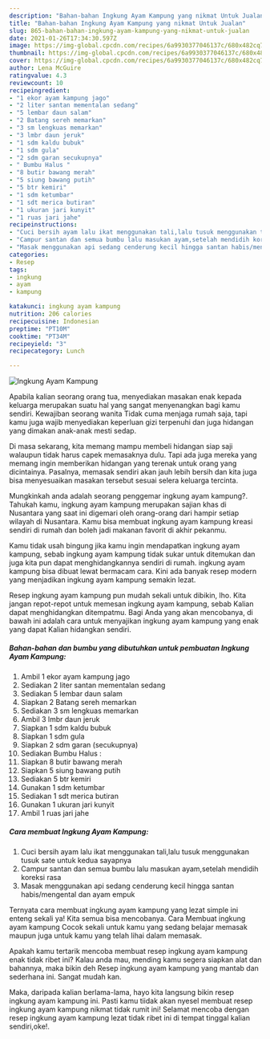 ```yaml
---
description: "Bahan-bahan Ingkung Ayam Kampung yang nikmat Untuk Jualan"
title: "Bahan-bahan Ingkung Ayam Kampung yang nikmat Untuk Jualan"
slug: 865-bahan-bahan-ingkung-ayam-kampung-yang-nikmat-untuk-jualan
date: 2021-01-26T17:34:30.597Z
image: https://img-global.cpcdn.com/recipes/6a9930377046137c/680x482cq70/ingkung-ayam-kampung-foto-resep-utama.jpg
thumbnail: https://img-global.cpcdn.com/recipes/6a9930377046137c/680x482cq70/ingkung-ayam-kampung-foto-resep-utama.jpg
cover: https://img-global.cpcdn.com/recipes/6a9930377046137c/680x482cq70/ingkung-ayam-kampung-foto-resep-utama.jpg
author: Lena McGuire
ratingvalue: 4.3
reviewcount: 10
recipeingredient:
- "1 ekor ayam kampung jago"
- "2 liter santan mementalan sedang"
- "5 lembar daun salam"
- "2 Batang sereh memarkan"
- "3 sm lengkuas memarkan"
- "3 lmbr daun jeruk"
- "1 sdm kaldu bubuk"
- "1 sdm gula"
- "2 sdm garan secukupnya"
- " Bumbu Halus "
- "8 butir bawang merah"
- "5 siung bawang putih"
- "5 btr kemiri"
- "1 sdm ketumbar"
- "1 sdt merica butiran"
- "1 ukuran jari kunyit"
- "1 ruas jari jahe"
recipeinstructions:
- "Cuci bersih ayam lalu ikat menggunakan tali,lalu tusuk menggunakan tusuk sate untuk kedua sayapnya"
- "Campur santan dan semua bumbu lalu masukan ayam,setelah mendidih koreksi rasa"
- "Masak menggunakan api sedang cenderung kecil hingga santan habis/mengental dan ayam empuk"
categories:
- Resep
tags:
- ingkung
- ayam
- kampung

katakunci: ingkung ayam kampung 
nutrition: 206 calories
recipecuisine: Indonesian
preptime: "PT10M"
cooktime: "PT34M"
recipeyield: "3"
recipecategory: Lunch

---
```



![Ingkung Ayam Kampung](https://img-global.cpcdn.com/recipes/6a9930377046137c/680x482cq70/ingkung-ayam-kampung-foto-resep-utama.jpg)

Apabila kalian seorang orang tua, menyediakan masakan enak kepada keluarga merupakan suatu hal yang sangat menyenangkan bagi kamu sendiri. Kewajiban seorang  wanita Tidak cuma menjaga rumah saja, tapi kamu juga wajib menyediakan keperluan gizi terpenuhi dan juga hidangan yang dimakan anak-anak mesti sedap.

Di masa  sekarang, kita memang mampu membeli hidangan siap saji walaupun tidak harus capek memasaknya dulu. Tapi ada juga mereka yang memang ingin memberikan hidangan yang terenak untuk orang yang dicintainya. Pasalnya, memasak sendiri akan jauh lebih bersih dan kita juga bisa menyesuaikan masakan tersebut sesuai selera keluarga tercinta. 



Mungkinkah anda adalah seorang penggemar ingkung ayam kampung?. Tahukah kamu, ingkung ayam kampung merupakan sajian khas di Nusantara yang saat ini digemari oleh orang-orang dari hampir setiap wilayah di Nusantara. Kamu bisa membuat ingkung ayam kampung kreasi sendiri di rumah dan boleh jadi makanan favorit di akhir pekanmu.

Kamu tidak usah bingung jika kamu ingin mendapatkan ingkung ayam kampung, sebab ingkung ayam kampung tidak sukar untuk ditemukan dan juga kita pun dapat menghidangkannya sendiri di rumah. ingkung ayam kampung bisa dibuat lewat bermacam cara. Kini ada banyak resep modern yang menjadikan ingkung ayam kampung semakin lezat.

Resep ingkung ayam kampung pun mudah sekali untuk dibikin, lho. Kita jangan repot-repot untuk memesan ingkung ayam kampung, sebab Kalian dapat menghidangkan ditempatmu. Bagi Anda yang akan mencobanya, di bawah ini adalah cara untuk menyajikan ingkung ayam kampung yang enak yang dapat Kalian hidangkan sendiri.

<!--inarticleads1-->

##### Bahan-bahan dan bumbu yang dibutuhkan untuk pembuatan Ingkung Ayam Kampung:

1. Ambil 1 ekor ayam kampung jago
1. Sediakan 2 liter santan mementalan sedang
1. Sediakan 5 lembar daun salam
1. Siapkan 2 Batang sereh memarkan
1. Sediakan 3 sm lengkuas memarkan
1. Ambil 3 lmbr daun jeruk
1. Siapkan 1 sdm kaldu bubuk
1. Siapkan 1 sdm gula
1. Siapkan 2 sdm garan (secukupnya)
1. Sediakan  Bumbu Halus :
1. Siapkan 8 butir bawang merah
1. Siapkan 5 siung bawang putih
1. Sediakan 5 btr kemiri
1. Gunakan 1 sdm ketumbar
1. Sediakan 1 sdt merica butiran
1. Gunakan 1 ukuran jari kunyit
1. Ambil 1 ruas jari jahe




<!--inarticleads2-->

##### Cara membuat Ingkung Ayam Kampung:

1. Cuci bersih ayam lalu ikat menggunakan tali,lalu tusuk menggunakan tusuk sate untuk kedua sayapnya
1. Campur santan dan semua bumbu lalu masukan ayam,setelah mendidih koreksi rasa
1. Masak menggunakan api sedang cenderung kecil hingga santan habis/mengental dan ayam empuk




Ternyata cara membuat ingkung ayam kampung yang lezat simple ini enteng sekali ya! Kita semua bisa mencobanya. Cara Membuat ingkung ayam kampung Cocok sekali untuk kamu yang sedang belajar memasak maupun juga untuk kamu yang telah lihai dalam memasak.

Apakah kamu tertarik mencoba membuat resep ingkung ayam kampung enak tidak ribet ini? Kalau anda mau, mending kamu segera siapkan alat dan bahannya, maka bikin deh Resep ingkung ayam kampung yang mantab dan sederhana ini. Sangat mudah kan. 

Maka, daripada kalian berlama-lama, hayo kita langsung bikin resep ingkung ayam kampung ini. Pasti kamu tiidak akan nyesel membuat resep ingkung ayam kampung nikmat tidak rumit ini! Selamat mencoba dengan resep ingkung ayam kampung lezat tidak ribet ini di tempat tinggal kalian sendiri,oke!.

